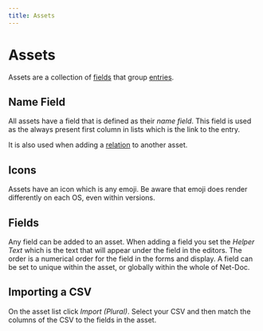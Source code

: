 ```yaml
---
title: Assets
---
```


# Assets

Assets are a collection of [fields](/net-doc/docs/concepts/fields) that group
[entries](/net-doc/docs/concepts/entries).

## Name Field

All assets have a field that is defined as their _name field_. This field is
used as the always present first column in lists which is the link to the entry.

It is also used when adding a [relation](/net-doc/docs/fields/relation) to
another asset.

## Icons

Assets have an icon which is any emoji. Be aware that emoji does render
differently on each OS, even within versions.

## Fields

Any field can be added to an asset. When adding a field you set the _Helper
Text_ which is the text that will appear under the field in the editors. The
order is a numerical order for the field in the forms and display. A field can
be set to unique within the asset, or globally within the whole of Net-Doc.

## Importing a CSV

On the asset list click _Import (Plural)_. Select your CSV and then match the
columns of the CSV to the fields in the asset.
